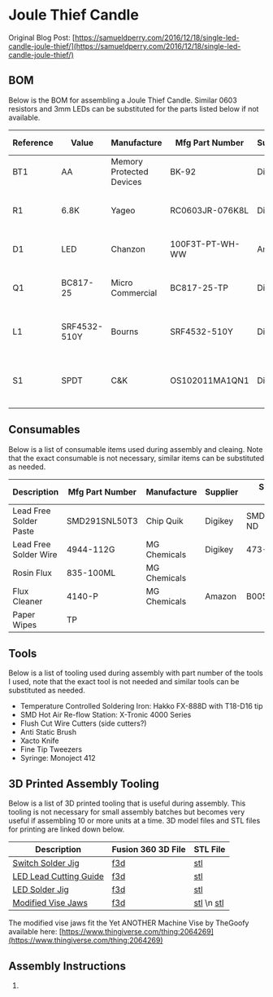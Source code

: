 # Joule Thief Candle
Original Blog Post: [https://samueldperry.com/2016/12/18/single-led-candle-joule-thief/](https://samueldperry.com/2016/12/18/single-led-candle-joule-thief/)

## BOM
Below is the BOM for assembling a Joule Thief Candle. Similar 0603 resistors and 3mm LEDs can be substituted for the parts listed below if not available.

|Reference|Value       |Manufacture             |Mfg Part Number|Supplier|Supplier Part Number |Description                   |
|---------|------------|------------------------|---------------|--------|---------------------|------------------------------|
|BT1      |AA          |Memory Protected Devices|BK-92          |Digikey |BK-92-ND             |BATTERY CONTACT AA SIZE       |
|R1       |6.8K        |Yageo                   |RC0603JR-076K8L|Digikey |311-6.8KGRTR-ND      |RES SMD 6.8K OHM 5% 1/10W 0603|
|D1       |LED         |Chanzon                 |100F3T-PT-WH-WW|Amazon  |B01BTYHOLS           |Warm White 3mm LED            |
|Q1       |BC817-25    |Micro Commercial        |BC817-25-TP    |Digikey |BC817-25-TPMSCT-ND   |TRANS NPN 45V 0.8A SOT-23     |
|L1       |SRF4532-510Y|Bourns                  |SRF4532-510Y   |Digikey |SRF4532-510YTR-ND    |CMC 51UH 200MA 2LN 2 KOHM SMD |
|S1       |SPDT        |C&K                     |OS102011MA1QN1 |Digikey |CKN9559-ND           |SWITCH SLIDE SPDT 100MA 12V   |

## Consumables
Below is a list of consumable items used during assembly and cleaing. Note that the exact consumable is not necessary, similar items can be substituted as needed.

|Description            |Mfg Part Number |Manufacture |Supplier |Supplier Part Number |
|-----------------------|----------------|------------|---------|---------------------|
|Lead Free Solder Paste |SMD291SNL50T3   |Chip Quik   |Digikey  |SMD291SNL50T3-ND     |
|Lead Free Solder Wire  |4944-112G       |MG Chemicals|Digikey  |473-1251-ND          |
|Rosin Flux             |835-100ML       |MG Chemicals|         |                     |
|Flux Cleaner           |4140-P          |MG Chemicals|Amazon   |B005T8KKJY           |
|Paper Wipes 			|TP				 |			  |			|                     |

## Tools
Below is a list of tooling used during assembly with part number of the tools I used, note that the exact tool is not needed and similar tools can be substituted as needed.
* Temperature Controlled Soldering Iron: Hakko FX-888D with T18-D16 tip
* SMD Hot Air Re-flow Station: X-Tronic 4000 Series
* Flush Cut Wire Cutters (side cutters?)
* Anti Static Brush
* Xacto Knife
* Fine Tip Tweezers
* Syringe: Monoject 412

## 3D Printed Assembly Tooling
Below is a list of 3D printed tooling that is useful during assembly. This tooling is not necessary for small assembly batches but becomes very useful if assembling 10 or more units at a time. 
3D model files and STL files for printing are linked down below.

|Description|Fusion 360 3D File|STL File|
|-----------|-------|--------|
|[Switch Solder Jig](assembly/3d_printed_tooling/images/switch_solder_jig.png)|[f3d](assembly/3d_printed_tooling/fusion_360/switch_solder_jig.f3d)|[stl](assembly/3d_printed_tooling/stl/switch_solder_jig.stl)|
|[LED Lead Cutting Guide](assembly/3d_printed_tooling/images/led_lead_cutting_guide.png)|[f3d](assembly/3d_printed_tooling/fusion_360/led_lead_cutting_guide.f3d)|[stl](assembly/3d_printed_tooling/stl/led_lead_cutting_guide.stl)|
|[LED Solder Jig](assembly/3d_printed_tooling/images/led_solder_jig.png)|[f3d](assembly/3d_printed_tooling/fusion_360/led_solder_jig.f3d)|[stl](assembly/3d_printed_tooling/stl/led_solder_jig.stl)|
|[Modified Vise Jaws](assembly/3d_printed_tooling/images/modified_vise_jaws.png)|[f3d](assembly/3d_printed_tooling/fusion_360/vise_jaws.f3d)|[stl](assembly/3d_printed_tooling/stl/modified_sliding_jaw_plate.stl) \n [stl](assembly/3d_printed_tooling/stl/modified_base_jaw_plate.stl)|

The modified vise jaws fit the Yet ANOTHER Machine Vise by TheGoofy available here: [https://www.thingiverse.com/thing:2064269](https://www.thingiverse.com/thing:2064269)

## Assembly Instructions
1.